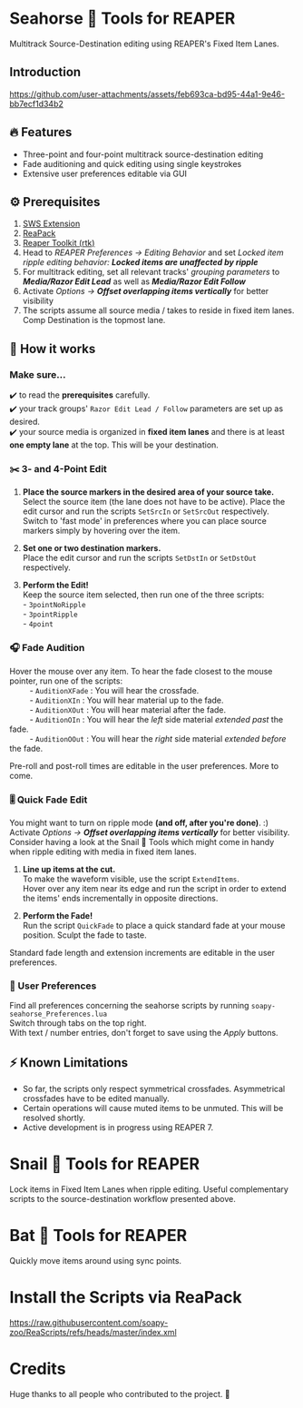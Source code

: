 # Seahorse 🌊 Tools for REAPER
Multitrack Source-Destination editing using REAPER's Fixed Item Lanes.

## Introduction
https://github.com/user-attachments/assets/feb693ca-bd95-44a1-9e46-bb7ecf1d34b2

## 🔥 Features

- Three-point and four-point multitrack source-destination editing
- Fade auditioning and quick editing using single keystrokes
- Extensive user preferences editable via GUI

## ⚙️ Prerequisites
1. [SWS Extension](https://www.sws-extension.org/)
2. [ReaPack](https://reapack.com/)
3. [Reaper Toolkit (rtk)](https://reapertoolkit.dev/#1_reapack)
4. Head to _REAPER Preferences -> Editing Behavior_ and set  _Locked item ripple editing behavior: **Locked items are unaffected by ripple**_
5. For multitrack editing, set all relevant tracks' _grouping parameters_ to _**Media/Razor Edit Lead**_ as well as _**Media/Razor Edit Follow**_
6. Activate _Options -> **Offset overlapping items vertically**_ for better visibility
7. The scripts assume all source media / takes to reside in fixed item lanes. Comp Destination is the topmost lane.

## 🌟 How it works
### Make sure...
✔️ to read the **prerequisites** carefully.
<br> ✔️ your track groups' ```Razor Edit Lead / Follow``` parameters are set up as desired.
<br> ✔️ your source media is organized in **fixed item lanes** and there is at least **one empty lane** at the top. This will be your destination.

### ✂️ 3- and 4-Point Edit

1. **Place the source markers in the desired area of your source take.** 
<br> Select the source item (the lane does not have to be active). Place the edit cursor and run the scripts ```SetSrcIn``` or ```SetSrcOut``` respectively.
<br> Switch to 'fast mode' in preferences where you can place source markers simply by hovering over the item.

2. **Set one or two destination markers.** 
<br> Place the edit cursor and run the scripts ```SetDstIn``` or ```SetDstOut``` respectively.

3. **Perform the Edit!** 
<br> Keep the source item selected, then run one of the three scripts:
<br> - ```3pointNoRipple```
<br> - ```3pointRipple```
<br> - ```4point```

### 🎧 Fade Audition

Hover the mouse over any item. 
To hear the fade closest to the mouse pointer, run one of the scripts:
<br> &nbsp;&nbsp;&nbsp;&nbsp;&nbsp;&nbsp;&nbsp;&nbsp; - ```AuditionXFade``` : You will hear the crossfade.
<br> &nbsp;&nbsp;&nbsp;&nbsp;&nbsp;&nbsp;&nbsp;&nbsp; - ```AuditionXIn``` : You will hear material up to the fade.
<br> &nbsp;&nbsp;&nbsp;&nbsp;&nbsp;&nbsp;&nbsp;&nbsp; - ```AuditionXOut``` : You will hear material after the fade.
<br> &nbsp;&nbsp;&nbsp;&nbsp;&nbsp;&nbsp;&nbsp;&nbsp; - ```AuditionOIn``` : You will hear the _left_ side material _extended past_ the fade.
<br> &nbsp;&nbsp;&nbsp;&nbsp;&nbsp;&nbsp;&nbsp;&nbsp; - ```AuditionOOut``` : You will hear the _right_ side material _extended before_ the fade.

Pre-roll and post-roll times are editable in the user preferences. More to come.

### 🎚️ Quick Fade Edit

You might want to turn on ripple mode **(and off, after you're done)**. :)
<br> Activate _Options -> **Offset overlapping items vertically**_ for better visibility. 
<br> Consider having a look at the Snail 🐌 Tools which might come in handy when ripple editing with media in fixed item lanes.

1. **Line up items at the cut.**
<br> To make the waveform visible, use the script ```ExtendItems```.
<br> Hover over any item near its edge and run the script in order to extend the items' ends incrementally in opposite directions.

2. **Perform the Fade!**
<br> Run the script ```QuickFade``` to place a quick standard fade at your mouse position. Sculpt the fade to taste.

Standard fade length and extension increments are editable in the user preferences.

### 💅 User Preferences

Find all preferences concerning the seahorse scripts by running ```soapy-seahorse_Preferences.lua```
<br> Switch through tabs on the top right.
<br> With text / number entries, don't forget to save using the _Apply_ buttons.

## ⚡ Known Limitations
- So far, the scripts only respect symmetrical crossfades. Asymmetrical crossfades have to be edited manually.
- Certain operations will cause muted items to be unmuted. This will be resolved shortly.
- Active development is in progress using REAPER 7.

# Snail 🐌 Tools for REAPER
Lock items in Fixed Item Lanes when ripple editing. Useful complementary scripts to the source-destination workflow presented above.

# Bat 🦇 Tools for REAPER
Quickly move items around using sync points.

# Install the Scripts via ReaPack
https://raw.githubusercontent.com/soapy-zoo/ReaScripts/refs/heads/master/index.xml

# Credits
Huge thanks to all people who contributed to the project. 🌈